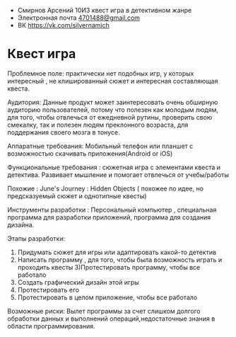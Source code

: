 + Смирнов Арсений 10И3 квест игра в детективном жанре
+ Электронная почта 4701488@gmail.com
+ ВК https://vk.com/silvernamich

Квест игра 
 =========================              
 Проблемное поле: практически нет подобных игр, у которых интересный , не клишированный сюжет и интересная составляющая квеста.
 
 Аудитория: Данные продукт может заинтересовать очень обширную  аудиторию пользователей, потому что полезен как молодым людям, для того, чтобы отвлечься от ежедневной рутины, проверить свою смекалку, так и полезен людям преклонного возраста, для поддержания своего мозга в тонусе.
 
 Аппаратные требования: Мобильный телефон или планшет с возможностью  скачивать приложения(Android or iOS)
 
 Функциональные требования : сюжетная игра с элементами квеста и детектива. Развивает мышление и помогает отвлечься от учебы/работы
 
 Похожие : June's Journey : Hidden Objects ( похожее по идее, но предсказуемый сюжет и однотипные квесты)
 
 Инструменты разработки : Персональный компьютер , специальная программа для разработки приложений, программа для создания дизайна.
 
 Этапы разработки:
 1) Придумать сюжет для игры или адаптировать какой-то детектив
 2) Написать программу , для того, чтобы была возможность играть и проходить квесты
 3)Протестировать программу, чтобы все работало
 4) Создать графический дизайн этой игры
 5) Протестировать его
6) Протестировать в целом приложение, чтобы все работало

Возможные риски: Вылет программы за счет слишком долгого обработки данных и выполнений операций,недостаточные знания в области программирования.
